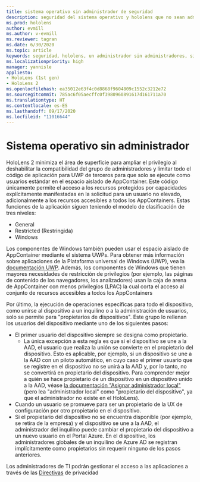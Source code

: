 ```yaml
---
title: sistema operativo sin administrador de seguridad
description: seguridad del sistema operativo y hololens que no sean administradores
ms.prod: hololens
author: evmill
ms.author: v-evmill
ms.reviewer: tagran
ms.date: 6/30/2020
ms.topic: article
keywords: seguridad, hololens, un administrador sin administradores, sin administradores, sistema operativo, sistema operativo sin administradores, administrador, so, so sin administradores, hololens 2, seguridad de hololens2
ms.localizationpriority: high
manager: yannisle
appliesto:
- HoloLens (1st gen)
- HoloLens 2
ms.openlocfilehash: ea35012e63f4c0d8868f9604809c1552c3212e72
ms.sourcegitcommit: 785ac6f05aecffc0f3980960891617d161711a70
ms.translationtype: HT
ms.contentlocale: es-ES
ms.lasthandoff: 09/17/2020
ms.locfileid: "11016644"
---
```

# Sistema operativo sin administrador

HoloLens 2 minimiza el área de superficie para ampliar el privilegio al deshabilitar la compatibilidad del grupo de administradores y limitar todo el código de aplicación para UWP de terceros para que solo se ejecute como usuarios estándar en el espacio aislado de AppContainer. Este código únicamente permite el acceso a los recursos protegidos por capacidades explícitamente manifestadas en la solicitud para un usuario no elevado, adicionalmente a los recursos accesibles a todos los AppContainers.
Estas funciones de la aplicación siguen teniendo el modelo de clasificación de tres niveles:
  * General
  * Restricted (Restringida)
  * Windows

Los componentes de Windows también pueden usar el espacio aislado de AppContainer mediante el sistema UWPs. Para obtener más información sobre aplicaciones de la Plataforma universal de Windows (UWP), vea la [documentación UWP](https://docs.microsoft.com/windows/uwp/). Además, los componentes de Windows que tienen mayores necesidades de restricción de privilegios (por ejemplo, las páginas de contenido de los navegadores, los analizadores) usan la caja de arena de AppContainer con menos privilegios (LPAC) la cual corta el acceso al conjunto de recursos accesibles a todos los AppContainers

Por último, la ejecución de operaciones específicas para todo el dispositivo, como unirse al dispositivo a un inquilino o a la administración de usuarios, solo se permite para "propietarios de dispositivos". Este grupo lo rellenan los usuarios del dispositivo mediante uno de los siguientes pasos:
  * El primer usuario del dispositivo siempre se designa como propietario. 
    * La única excepción a esta regla es que si el dispositivo se une a la AAD, el usuario que realiza la unión se convierte en el propietario del dispositivo. Esto es aplicable, por ejemplo, si un dispositivo se une a la AAD con un piloto automático, en cuyo caso el primer usuario que se registre en el dispositivo no se unirá a la AAD y, por lo tanto, no se convertirá en propietario del dispositivo. Para comprender mejor a quién se hace propietario de un dispositivo en un dispositivo unido a la AAD, véase [ la documentación "Asignar administrador local" ](https://docs.microsoft.com/azure/active-directory/devices/assign-local-admin)(pero lea "administrador local" como "propietario del dispositivo", ya que el administrador no existe en el HoloLens).
  * Cuando un usuario se promueve para ser un propietario de la UX de configuración por otro propietario en el dispositivo.
  * Si el propietario del dispositivo no se encuentra disponible (por ejemplo, se retira de la empresa) y el dispositivo se une a la AAD, el administrador del inquilino puede cambiar el propietario del dispositivo a un nuevo usuario en el Portal Azure.
En el dispositivo, los administradores globales de un inquilino de Azure AD se registran implícitamente como propietarios sin requerir ninguno de los pasos anteriores. 

Los administradores de TI podrán gestionar el acceso a las aplicaciones a través de las [Directivas](https://docs.microsoft.com/windows/client-management/mdm/policy-csp-privacy) de privacidad 
